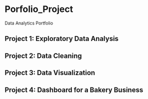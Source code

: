 # Porfolio_Project
Data Analytics Portfolio

## Project 1: Exploratory Data Analysis




## Project 2: Data Cleaning



## Project 3: Data Visualization





## Project 4: Dashboard for a Bakery Business
